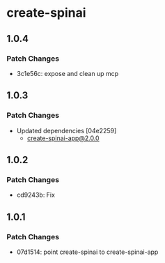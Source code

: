 # create-spinai

## 1.0.4

### Patch Changes

- 3c1e56c: expose and clean up mcp

## 1.0.3

### Patch Changes

- Updated dependencies [04e2259]
  - create-spinai-app@2.0.0

## 1.0.2

### Patch Changes

- cd9243b: Fix

## 1.0.1

### Patch Changes

- 07d1514: point create-spinai to create-spinai-app
